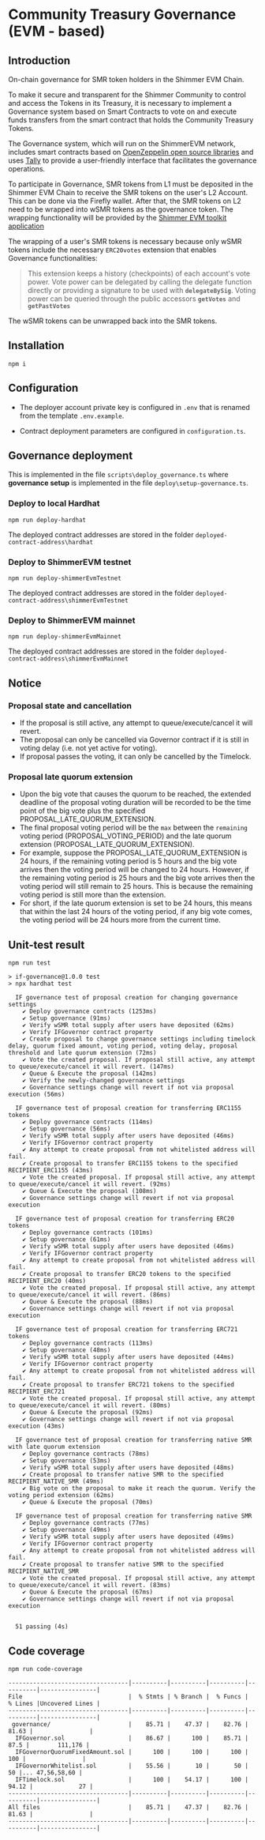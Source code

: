 # Community Treasury Governance (EVM - based)

## Introduction

On-chain governance for SMR token holders in the Shimmer EVM Chain.

To make it secure and transparent for the Shimmer Community to control and access the Tokens in its Treasury, it is necessary to implement a Governance system based on Smart Contracts to vote on and execute funds transfers from the smart contract that holds the Community Treasury Tokens.

The Governance system, which will run on the ShimmerEVM network, includes smart contracts based on [OpenZeppelin open source libraries](https://github.com/OpenZeppelin/openzeppelin-contracts/tree/master/contracts/governance) and uses [Tally](https://www.tally.xyz/) to provide a user-friendly interface that facilitates the governance operations.

To participate in Governance, SMR tokens from L1 must be deposited in the Shimmer EVM Chain to receive the SMR tokens on the user's L2 Account. This can be done via the Firefly wallet.
After that, the SMR tokens on L2 need to be wrapped into wSMR tokens as the governance token. The wrapping functionality will be provided by the [Shimmer EVM toolkit application](https://evm-toolkit.evm.shimmer.network/)

The wrapping of a user's SMR tokens is necessary because only wSMR tokens include the necessary `ERC20votes` extension that enables Governance functionalities:

> This extension keeps a history (checkpoints) of each account's vote power. Vote power can be delegated by calling the delegate function directly or providing a signature to be used with **`delegateBySig`**. Voting power can be queried through the public accessors **`getVotes`** and **`getPastVotes`**

The wSMR tokens can be unwrapped back into the SMR tokens.

## Installation

`npm i`

## Configuration

- The deployer account private key is configured in `.env` that is renamed from the template `.env.example`.

- Contract deployment parameters are configured in `configuration.ts`.

## Governance deployment

This is implemented in the file `scripts\deploy_governance.ts` where **governance setup** is implemented in the file `deploy\setup-governance.ts`.

### Deploy to local Hardhat

`npm run deploy-hardhat`

The deployed contract addresses are stored in the folder `deployed-contract-address\hardhat`

### Deploy to ShimmerEVM testnet

`npm run deploy-shimmerEvmTestnet`

The deployed contract addresses are stored in the folder `deployed-contract-address\shimmerEvmTestnet`

### Deploy to ShimmerEVM mainnet

`npm run deploy-shimmerEvmMainnet`

The deployed contract addresses are stored in the folder `deployed-contract-address\shimmerEvmMainnet`

## Notice

### Proposal state and cancellation

- If the proposal is still active, any attempt to queue/execute/cancel it will revert.
- The proposal can only be cancelled via Governor contract if it is still in voting delay (i.e. not yet active for voting).
- If proposal passes the voting, it can only be cancelled by the Timelock.

### Proposal late quorum extension

- Upon the big vote that causes the quorum to be reached, the extended deadline of the proposal voting duration will be recorded
  to be the time point of the big vote plus the specified PROPOSAL_LATE_QUORUM_EXTENSION.
- The final proposal voting period will be the `max` between the `remaining` voting period (PROPOSAL_VOTING_PERIOD) and the late quorum extension (PROPOSAL_LATE_QUORUM_EXTENSION).
- For example, suppose the PROPOSAL_LATE_QUORUM_EXTENSION is 24 hours, if the remaining voting period is 5 hours and the big vote arrives then the voting period will be changed to 24 hours. However, if the remaining voting period is 25 hours and the big vote arrives then the voting period will still remain to 25 hours. This is because the remaining voting period is still more than the extension.
- For short, if the late quorum extension is set to be 24 hours, this means that within the last 24 hours of the voting period, if any big vote comes, the voting period will be 24 hours more from the current time.

## Unit-test result

`npm run test`

```
> if-governance@1.0.0 test
> npx hardhat test

  IF governance test of proposal creation for changing governance settings
    ✔ Deploy governance contracts (1253ms)
    ✔ Setup governance (91ms)
    ✔ Verify wSMR total supply after users have deposited (62ms)
    ✔ Verify IFGovernor contract property
    ✔ Create proposal to change governance settings including timelock delay, quorum fixed amount, voting period, voting delay, proposal threshold and late quorum extension (72ms)
    ✔ Vote the created proposal. If proposal still active, any attempt to queue/execute/cancel it will revert. (147ms)
    ✔ Queue & Execute the proposal (142ms)
    ✔ Verify the newly-changed governance settings
    ✔ Governance settings change will revert if not via proposal execution (56ms)

  IF governance test of proposal creation for transferring ERC1155 tokens
    ✔ Deploy governance contracts (114ms)
    ✔ Setup governance (56ms)
    ✔ Verify wSMR total supply after users have deposited (46ms)
    ✔ Verify IFGovernor contract property
    ✔ Any attempt to create proposal from not whitelisted address will fail.
    ✔ Create proposal to transfer ERC1155 tokens to the specified RECIPIENT_ERC1155 (43ms)
    ✔ Vote the created proposal. If proposal still active, any attempt to queue/execute/cancel it will revert. (92ms)
    ✔ Queue & Execute the proposal (108ms)
    ✔ Governance settings change will revert if not via proposal execution

  IF governance test of proposal creation for transferring ERC20 tokens
    ✔ Deploy governance contracts (101ms)
    ✔ Setup governance (61ms)
    ✔ Verify wSMR total supply after users have deposited (46ms)
    ✔ Verify IFGovernor contract property
    ✔ Any attempt to create proposal from not whitelisted address will fail.
    ✔ Create proposal to transfer ERC20 tokens to the specified RECIPIENT_ERC20 (40ms)
    ✔ Vote the created proposal. If proposal still active, any attempt to queue/execute/cancel it will revert. (86ms)
    ✔ Queue & Execute the proposal (88ms)
    ✔ Governance settings change will revert if not via proposal execution

  IF governance test of proposal creation for transferring ERC721 tokens
    ✔ Deploy governance contracts (113ms)
    ✔ Setup governance (48ms)
    ✔ Verify wSMR total supply after users have deposited (44ms)
    ✔ Verify IFGovernor contract property
    ✔ Any attempt to create proposal from not whitelisted address will fail.
    ✔ Create proposal to transfer ERC721 tokens to the specified RECIPIENT_ERC721
    ✔ Vote the created proposal. If proposal still active, any attempt to queue/execute/cancel it will revert. (80ms)
    ✔ Queue & Execute the proposal (92ms)
    ✔ Governance settings change will revert if not via proposal execution (43ms)

  IF governance test of proposal creation for transferring native SMR with late quorum extension
    ✔ Deploy governance contracts (78ms)
    ✔ Setup governance (53ms)
    ✔ Verify wSMR total supply after users have deposited (48ms)
    ✔ Create proposal to transfer native SMR to the specified RECIPIENT_NATIVE_SMR (49ms)
    ✔ Big vote on the proposal to make it reach the quorum. Verify the voting period extension (62ms)
    ✔ Queue & Execute the proposal (70ms)

  IF governance test of proposal creation for transferring native SMR
    ✔ Deploy governance contracts (77ms)
    ✔ Setup governance (49ms)
    ✔ Verify wSMR total supply after users have deposited (49ms)
    ✔ Verify IFGovernor contract property
    ✔ Any attempt to create proposal from not whitelisted address will fail.
    ✔ Create proposal to transfer native SMR to the specified RECIPIENT_NATIVE_SMR
    ✔ Vote the created proposal. If proposal still active, any attempt to queue/execute/cancel it will revert. (83ms)
    ✔ Queue & Execute the proposal (67ms)
    ✔ Governance settings change will revert if not via proposal execution


  51 passing (4s)
```

## Code coverage

`npm run code-coverage`

```
----------------------------------|----------|----------|----------|----------|----------------|
File                              |  % Stmts | % Branch |  % Funcs |  % Lines |Uncovered Lines |
----------------------------------|----------|----------|----------|----------|----------------|
 governance/                      |    85.71 |    47.37 |    82.76 |    81.63 |                |
  IFGovernor.sol                  |    86.67 |      100 |    85.71 |     87.5 |        111,176 |
  IFGovernorQuorumFixedAmount.sol |      100 |      100 |      100 |      100 |                |
  IFGovernorWhitelist.sol         |    55.56 |       10 |       50 |       50 |... 47,56,58,60 |
  IFTimelock.sol                  |      100 |    54.17 |      100 |    94.12 |             27 |
----------------------------------|----------|----------|----------|----------|----------------|
All files                         |    85.71 |    47.37 |    82.76 |    81.63 |                |
----------------------------------|----------|----------|----------|----------|----------------|
```
